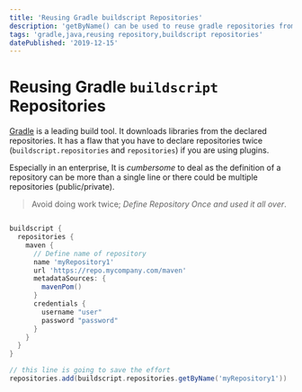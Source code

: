 ```yaml
---
title: 'Reusing Gradle buildscript Repositories'
description: 'getByName() can be used to reuse gradle repositories from buildscript'
tags: 'gradle,java,reusing repository,buildscript repositories'
datePublished: '2019-12-15'
---
```


# Reusing Gradle `buildscript` Repositories

[Gradle](https://gradle.org/) is a leading build tool. It downloads libraries from the declared repositories. It has a flaw that you have to declare repositories twice (`buildscript.repositories` and `repositories`) if you are using plugins.

Especially in an enterprise, It is _cumbersome_ to deal as the definition of a repository can be more than a single line or there could be multiple repositories (public/private).

> Avoid doing work twice; _Define Repository Once and used it all over_.

```groovy

buildscript {
  repositories {
    maven {
      // Define name of repository
      name 'myRepository1'
      url 'https://repo.mycompany.com/maven'
      metadataSources: {
        mavenPom()
      }
      credentials {
        username "user"
        password "password"
      }
    }
  }
}

// this line is going to save the effort
repositories.add(buildscript.repositories.getByName('myRepository1'))

```
